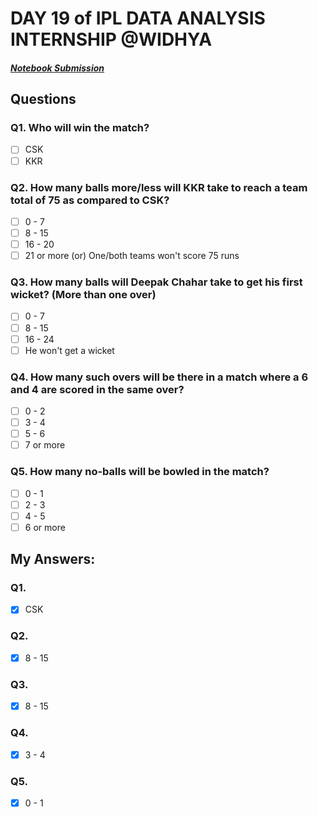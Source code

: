 # DAY 19 of IPL DATA ANALYSIS INTERNSHIP @WIDHYA
##### [Notebook Submission](https://github.com/shashwatk1/IPL_Data_Analysis/blob/main/Day_19_29_October/Day_19.ipynb)
## Questions

### Q1. Who will win the match?
- [ ] CSK
- [ ] KKR

### Q2. How many balls more/less will KKR take to reach a team total of 75 as compared to CSK?
- [ ] 0 - 7
- [ ] 8 - 15
- [ ] 16 - 20
- [ ] 21 or more (or) One/both teams won't score 75 runs

### Q3. How many balls will Deepak Chahar take to get his first wicket? (More than one over)
- [ ] 0 - 7
- [ ] 8 - 15
- [ ] 16 - 24
- [ ] He won't get a wicket 

### Q4. How many such overs will be there in a match where a 6 and 4 are scored in the same over?
- [ ] 0 - 2
- [ ] 3 - 4
- [ ] 5 - 6
- [ ] 7 or more

### Q5. How many no-balls will be bowled in the match?
- [ ] 0 - 1
- [ ] 2 - 3
- [ ] 4 - 5
- [ ] 6 or more

## My Answers:

### Q1.
- [x] CSK
### Q2.
- [x] 8 - 15
### Q3.
- [x] 8 - 15
### Q4.
- [x] 3 - 4
### Q5.
- [x] 0 - 1